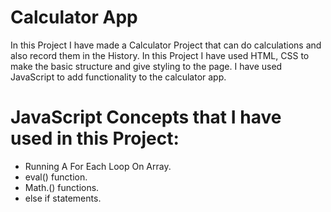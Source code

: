 # Calculator App

In this Project I have made a Calculator Project that can do calculations and also record them in the History.
In this Project I have used HTML, CSS to make the basic structure and give styling to the page. I have used JavaScript to add functionality to the calculator app.

# JavaScript Concepts that I have used in this Project:

- Running A For Each Loop On Array.
- eval() function.
- Math.() functions.
- else if statements.
